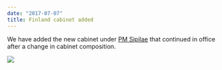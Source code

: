 ```yaml
---
date: "2017-07-07"
title: Finland cabinet added
---
```


We have added the new cabinet under [PM Sipilae](http://www.parlgov.org/explore/fin/cabinet/2017-06-13/) that continued in office after a change in cabinet composition.

![](/images/parliament-netherlands.jpg)
